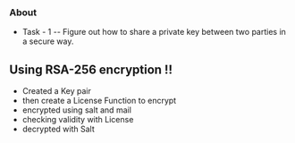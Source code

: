 ### About

* Task - 1 -- Figure out how to share a private key between two parties in a secure way.

## Using RSA-256 encryption !!

- Created a Key pair
- then create a License Function to encrypt
- encrypted using salt and mail
- checking validity with License
- decrypted with Salt

